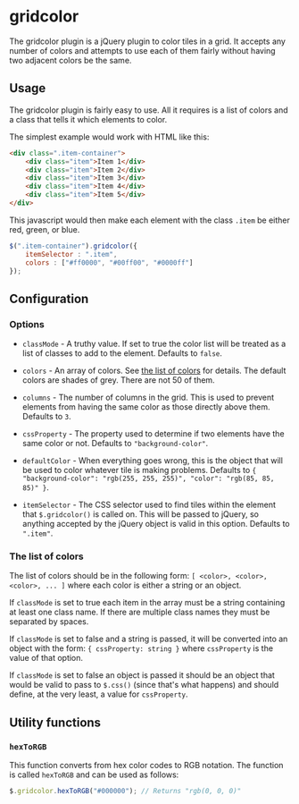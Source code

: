 # gridcolor

The gridcolor plugin is a jQuery plugin to color tiles in a grid. It accepts any number of colors and attempts to use each of them fairly without having two adjacent colors be the same.

## Usage

The gridcolor plugin is fairly easy to use. All it requires is a list of colors and a class that tells it which elements to color.

The simplest example would work with HTML like this:

```html
<div class=".item-container">
	<div class="item">Item 1</div>
	<div class="item">Item 2</div>
	<div class="item">Item 3</div>
	<div class="item">Item 4</div>
	<div class="item">Item 5</div>
</div>
```

This javascript would then make each element with the class `.item` be either red, green, or blue.

```javascript
$(".item-container").gridcolor({
	itemSelector : ".item",
	colors : ["#ff0000", "#00ff00", "#0000ff"]
});
```

## Configuration

### Options

* `classMode` - A truthy value. If set to true the color list will be treated as a list of classes to add to the element. Defaults to `false`.

* `colors` - An array of colors. See [the list of colors](#the-list-of-colors) for details. The default colors are shades of grey. There are not 50 of them.

* `columns` - The number of columns in the grid. This is used to prevent elements from having the same color as those directly above them. Defaults to `3`.

* `cssProperty` - The property used to determine if two elements have the same color or not. Defaults to `"background-color"`.

* `defaultColor` - When everything goes wrong, this is the object that will be used to color whatever tile is making problems. Defaults to `{ "background-color": "rgb(255, 255, 255)", "color": "rgb(85, 85, 85)" }`.

* `itemSelector` - The CSS selector used to find tiles within the element that `$.gridcolor()` is called on. This will be passed to jQuery, so anything accepted by the jQuery object is valid in this option. Defaults to `".item"`.

### The list of colors

The list of colors should be in the following form: `[ <color>, <color>, <color>, ... ]` where each color is either a string or an object.

If `classMode` is set to true each item in the array must be a string containing at least one class name. If there are multiple class names they must be separated by spaces.

If `classMode` is set to false and a string is passed, it will be converted into an object with the form: `{ cssProperty: string }` where `cssProperty` is the value of that option.

If `classMode` is set to false an object is passed it should be an object that would be valid to pass to `$.css()` (since that's what happens) and should define, at the very least, a value for `cssProperty`.


## Utility functions

### `hexToRGB`

This function converts from hex color codes to RGB notation. The function is called `hexToRGB` and can be used as follows:

```javascript
$.gridcolor.hexToRGB("#000000"); // Returns "rgb(0, 0, 0)"
```
